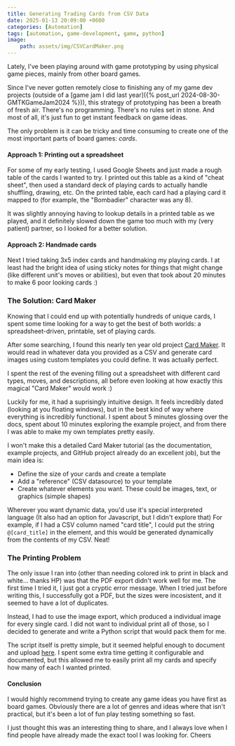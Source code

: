 ```yaml
---
title: Generating Trading Cards from CSV Data
date: 2025-01-13 20:09:00 +0600
categories: [Automation]
tags: [automation, game-development, game, python]
image:
    path: assets/img/CSVCardMaker.png
---
```


Lately, I've been playing around with game prototyping by using physical game pieces, mainly from other board games.

Since I've never gotten remotely close to finishing any of my game dev projects (outside of a [game jam I did last year]({% post_url 2024-08-30-GMTKGameJam2024 %})), this strategy of prototyping has been a breath of fresh air. There's no programming. There's no rules set in stone. And most of all, it's just fun to get instant feedback on game ideas.

The only problem is it can be tricky and time consuming to create one of the most important parts of board games: *cards*.


#### Approach 1: Printing out a spreadsheet
For some of my early testing, I used Google Sheets and just made a rough table of the cards I wanted to try. I printed out this table as a kind of "cheat sheet", then used a standard deck of playing cards to actually handle shuffling, drawing, etc. On the printed table, each card had a playing card it mapped to (for example, the "Bombadier" character was any 8).

It was slightly annoying having to lookup details in a printed table as we played, and it definitely slowed down the game too much with my (very patient) partner, so I looked for a better solution.

#### Approach 2: Handmade cards
Next I tried taking 3x5 index cards and handmaking my playing cards. I at least had the bright idea of using sticky notes for things that might change (like different unit's moves or abilities), but even that took about 20 minutes to make 6 poor looking cards :)

### The Solution: Card Maker
Knowing that I could end up with potentially hundreds of unique cards, I spent some time looking for a way to get the best of both worlds: a spreadsheet-driven, printable, set of playing cards.

After some searching, I found this nearly ten year old project [Card Maker](https://github.com/nhmkdev/cardmaker). It would read in whatever data you provided as a CSV and generate card images using custom templates you could define. It was actually perfect.

I spent the rest of the evening filling out a spreadsheet with different card types, moves, and descriptions, all before even looking at how exactly this magical "Card Maker" would work :)

Luckily for me, it had a suprisingly intuitive design. It feels incredibly dated (looking at you floating windows), but in the best kind of way where everything is incredibly functional. I spent about 5 minutes glossing over the docs, spent about 10 minutes exploring the example project, and from there I was able to make my own templates pretty easily.

I won't make this a detailed Card Maker tutorial (as the documentation, example projects, and GitHub project already do an excellent job), but the main idea is:
- Define the size of your cards and create a template
- Add a "reference" (CSV datasource) to your template
- Create whatever elements you want. These could be images, text, or graphics (simple shapes)

Wherever you want dynamic data, you'd use it's special interpreted language (It also had an option for Javascript, but I didn't explore that) For example, if I had a CSV column named "card title", I could put the string `@[card_title]` in the element, and this would be generated dynamically from the contents of my CSV. Neat!

### The Printing Problem
The only issue I ran into (other than needing colored ink to print in black and white... thanks HP) was that the PDF export didn't work well for me. The first time I tried it, I just got a cryptic error message. When I tried just before writing this, I successfully got a PDF, but the sizes were incosistent, and it seemed to have a lot of duplicates.

Instead, I had to use the image export, which produced a individual image for every single card. I did not want to individual print all of those, so I decided to generate and write a Python script that would pack them for me.

The script itself is pretty simple, but it seemed helpful enough to document and upload [here](https://github.com/TraySimpson/image-packer). I spent some extra time getting it configurable and documented, but this allowed me to easily print all my cards and specify how many of each I wanted printed.

#### Conclusion
I would highly recommend trying to create any game ideas you have first as board games. Obviously there are a lot of genres and ideas where that isn't practical, but it's been a lot of fun play testing something so fast.

I just thought this was an interesting thing to share, and I always love when I find people have already made the exact tool I was looking for. Cheers
